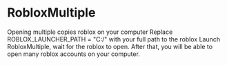 # RobloxMultiple
Opening multiple copies roblox on your computer
Replace ROBLOX_LAUNCHER_PATH = "C:/" with your full path to the roblox
Launch RobloxMultiple, wait for the roblox to open. After that, you will be able to open many roblox accounts on your computer.
